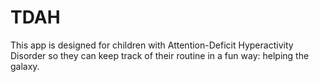 # TDAH
This app is designed for children with Attention-Deficit Hyperactivity Disorder so they can keep track of their routine in a fun way: helping the galaxy.
